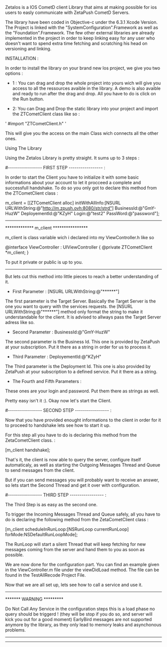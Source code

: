 ZetaIos is a IOS CometD client Library that aims at making possible for ios users to easly communicate with ZetaPush CometD Servers.

The library have been coded in Objective-c under the 6.3.1 Xcode Version.
The Project is linked with the "SystemConfiguration".Framework as well as the "Foundation".Framework. The few other external libraries are already implemented in the project in order to keep linking easy for any user who doesn't want to spend extra time fetching and scratching his head on versioning and linking.

INSTALLATION :

In order to install the library on your brand new Ios project, we give you two options :

- 1 : You can drag and drop the whole project into yours wich will give you access to all the ressources avaible in the library. A demo is also avaible and ready to run after the drag and drop. All you have to do is click on the Run button.

- 2: You can Drag and Drop the static library into your project and import the ZTCometClient class like so :

'  #import "ZTCometClient.h"  '

This will give you the access on the main Class wich connects all the other ones.

Using The Library

Using the ZetaIos Library is pretty straight.
It sums up to 3 steps :

#----------------- FIRST STEP ----------------- :

In order to start the Client you have to initialize it with some basic informations about your account to let it procceed a complete and successfull handshake. To do so you only got to declare this method from the ZTCometClient class :

 m_client = [[ZTCometClient alloc] initWithAllInfo:[NSURL URLWithString:@"http://m.zpush.ovh:8080/str/strd"] BusinessId:@"GmY-HuzW" DeployementId:@"KZyH" Login:@"test2" PassWord:@"password"];


****************************************
************* m_client  ****************

m_client is class variable wich i declared into my ViewController.h like so

@interface ViewController : UIViewController
{
@private
    ZTCometClient *m_client;
}

To put it private or public is up to you.
****************************************



But lets cut this method into little pieces to reach a better understanding of it.

- First Parameter : [NSURL URLWithString:@"******"]

The first parameter is the Target Server. Basically the Target Server is the one you want to query with the services requests.
the [NSURL URLWithString:@"******"] method only format the string to make it understandable for the client. It is advised to allways pass the Target Server adress like so.


- Second Parameter : BusinessId:@"GmY-HuzW"

The second parameter is the Business Id. This one is provided by ZetaPush at your subscription. Put it there as a string in order for us to process it.


- Third Parameter : DeployementId:@"KZyH"

The Third parameter is the Deployment Id. This one is also provided by ZetaPush at your subscription to a defined service. Put it there as a string.

- The Fourth and Fifth Parameters :

These ones are your login and password. Put them there as strings as well.

Pretty easy isn't it :). Okay now let's start the Client.

#----------------- SECOND STEP ----------------- :

Now that you have provided enought informations to the client in order for it to proceed to handshake lets see how to start it up.

For this step all you have to do is declaring this method from the ZetaCometClient class. :

[m_client handshake];

That's it, the client is now able to query the server, configure itself automaticaly, as well as starting the Outgoing Messages Thread and Queue to send messages from the client.

But if you can send messages you will probably want to receive an answer, so lets start the Second Thread and get it over with configuration.


#----------------- THIRD STEP ----------------- :

The Third Step is as easy as the second one.

To trigger the Incoming Messages Thread and Queue safely, all you have to do is declaring the following method from the ZetaCometClient class :

[m_client scheduleInRunLoop:[NSRunLoop currentRunLoop] forMode:NSDefaultRunLoopMode];

The RunLoop will start a silent Thread that will keep fetching for new messages coming from the server and hand them to you as soon as possible.


We are now done for the configuration part. You can find an example given in the ViewController.m file under the viewDidLoad method. The file can be found in the TestAllRecode Project File.

Now that we are all set up, lets see how to call a service and use it.

************************
******* WARNING *********

Do Not Call Any Service in the configuration steps this is a load phase no query should be triggerd ! (they will be stop if you do so, and server will kick you out for a good moment)
EarlyBird messages are not supported anymore by the library, as they only lead to memory leaks and asynchonous problems.

***********************

_______________________________________________

